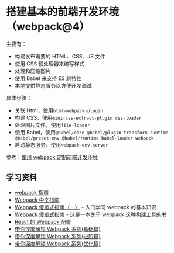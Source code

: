 # 搭建基本的前端开发环境（webpack@4）

主要有：

- 构建发布需要的 HTML、CSS、JS 文件
- 使用 CSS 预处理器来编写样式
- 处理和压缩图片
- 使用 Babel 来支持 ES 新特性
- 本地提供静态服务以方便开发调试

具体步骤：

- 关联 Html，使用`html-webpack-plugin`
- 构建 CSS，使用`mini-css-extract-plugin css-loader`
- 处理图片文件，使用`file-loader`
- 使用 Babel，使用`@babel/core @babel/plugin-transform-runtime @babel/preset-env @babel/runtime babel-loader webpack`
- 启动静态服务，使用`webpack-dev-server`

参考：[使用 webpack 定制前端开发环境](https://juejin.im/book/5a6abad5518825733c144469/section/5a6abbe4518825734f52eb8f)

## 学习资料

- [webpack 指南](https://webpack.docschina.org/guides/)
- [Webpack 中文指南](https://zhaoda.net/webpack-handbook/index.html)
- [Webpack 傻瓜式指南（一）](https://zhuanlan.zhihu.com/p/20367175) - 入门学习 webpack 的基本知识
- [Webpack 傻瓜式指南](https://vikingmute.gitbooks.io/webpack-for-fools/content/) - 这是一本关于 webpack 这种构建工具的书
- [React 的 Webpack 配置](https://www.jianshu.com/p/0e01ca947e50)
- [带你深度解锁 Webpack 系列(基础篇)](https://juejin.im/post/5e5c65fc6fb9a07cd00d8838)
- [带你深度解锁 Webpack 系列(进阶篇)](https://juejin.im/post/5e6518946fb9a07c820fbaaf)
- [带你深度解锁 Webpack 系列(优化篇)](https://juejin.im/post/5e6cfdc85188254913107c1f)

